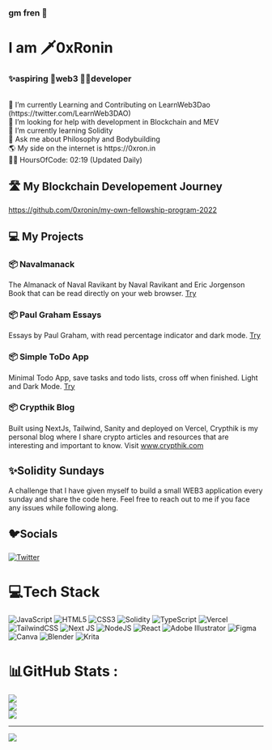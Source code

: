 ### gm fren 👋
# I am 🗡️0xRonin
### ✨aspiring 🔮web3 🧙‍♂️developer
<br>
🔭 I’m currently Learning and Contributing on LearnWeb3Dao (https://twitter.com/LearnWeb3DAO) <br>
🤝 I’m looking for help with development in Blockchain and MEV <br>
🌱 I’m currently learning Solidity <br>
💬 Ask me about Philosophy and Bodybuilding <br>
🌎 My side on the internet is https://0xron.in <br>
👨‍💻 HoursOfCode: 02:19 (Updated Daily)

## 🛣️ My Blockchain Developement Journey
https://github.com/0xronin/my-own-fellowship-program-2022

## 💻 My Projects

### 📦 Navalmanack
The Almanack of Naval Ravikant by Naval Ravikant and Eric Jorgenson 
Book that can be read directly on your web browser. [Try](https://0xronin.github.io/Navalmanack/)

### 📦 Paul Graham Essays 
Essays by Paul Graham, with read percentage indicator and dark mode. [Try](https://0xronin.github.io/paulgraham-essays/)

### 📦 Simple ToDo App
Minimal Todo App, save tasks and todo lists, cross off when finished. Light and Dark Mode. [Try](https://0xronin.github.io/ToDo/)

### 📦 Crypthik Blog
Built using NextJs, Tailwind, Sanity and deployed on Vercel, Crypthik is my personal blog where I share crypto articles and resources that are interesting and important to know. Visit www.crypthik.com

## ✨Solidity Sundays
A challenge that I have given myself to build a small WEB3 application every sunday and share the code here. Feel free to reach out to me if you face any issues while following along.

## 🐦Socials
[![Twitter](https://img.shields.io/badge/Twitter-%231DA1F2.svg?logo=Twitter&logoColor=white)](https://twitter.com/0xZKP) 

# 💻Tech Stack
![JavaScript](https://img.shields.io/badge/javascript-%23323330.svg?style=for-the-badge&logo=javascript&logoColor=%23F7DF1E) ![HTML5](https://img.shields.io/badge/html5-%23E34F26.svg?style=for-the-badge&logo=html5&logoColor=white) ![CSS3](https://img.shields.io/badge/css3-%231572B6.svg?style=for-the-badge&logo=css3&logoColor=white) ![Solidity](https://img.shields.io/badge/Solidity-%23363636.svg?style=for-the-badge&logo=solidity&logoColor=white) ![TypeScript](https://img.shields.io/badge/typescript-%23007ACC.svg?style=for-the-badge&logo=typescript&logoColor=white) ![Vercel](https://img.shields.io/badge/vercel-%23000000.svg?style=for-the-badge&logo=vercel&logoColor=white) ![TailwindCSS](https://img.shields.io/badge/tailwindcss-%2338B2AC.svg?style=for-the-badge&logo=tailwind-css&logoColor=white) ![Next JS](https://img.shields.io/badge/Next-black?style=for-the-badge&logo=next.js&logoColor=white) ![NodeJS](https://img.shields.io/badge/node.js-6DA55F?style=for-the-badge&logo=node.js&logoColor=white) ![React](https://img.shields.io/badge/react-%2320232a.svg?style=for-the-badge&logo=react&logoColor=%2361DAFB) ![Adobe Illustrator](https://img.shields.io/badge/adobeillustrator-%23FF9A00.svg?style=for-the-badge&logo=adobeillustrator&logoColor=white) 	![Figma](https://img.shields.io/badge/figma-%23F24E1E.svg?style=for-the-badge&logo=figma&logoColor=white) ![Canva](https://img.shields.io/badge/Canva-%2300C4CC.svg?style=for-the-badge&logo=Canva&logoColor=white) ![Blender](https://img.shields.io/badge/blender-%23F5792A.svg?style=for-the-badge&logo=blender&logoColor=white) ![Krita](https://img.shields.io/badge/Krita-203759?style=for-the-badge&logo=krita&logoColor=EEF37B)
# 📊GitHub Stats :
![](https://github-readme-stats.vercel.app/api?username=0xRonin&theme=radical&hide_border=false&include_all_commits=false&count_private=false)<br/>
![](https://github-readme-streak-stats.herokuapp.com/?user=0xRonin&theme=radical&hide_border=false)<br/>
![](https://github-readme-stats.vercel.app/api/top-langs/?username=0xRonin&theme=radical&hide_border=false&include_all_commits=false&count_private=false&layout=compact)

---
[![](https://visitcount.itsvg.in/api?id=0xRonin&icon=0&color=0)](https://visitcount.itsvg.in)

